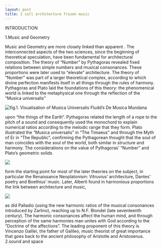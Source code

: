 ```yaml
---
layout: post
title: I call architecture frozen music
---
```


INTRODUCTION

1.Music and Geometry

Music and Geometry are more closely linked than apparent . The interconnected aspects of the two sciences,
since the beginning of theoretical speculation, have been fundamental for architectural composition.
The theory of “Number” by Pythagoras revealed fixed relations between simple numbers and musical consonances.
These proportions were later used to “elevate” architecture. The theory of “Number” was part of a
larger theoretical complex, according to which divine perfection manifests itself in all things through the rules
of harmony. Pythagoras and Plato laid the foundations of this theory: the phenomenical world is linked to
the metaphysical one through the reflection of the “Musica universalis” 

 <img src="https://i1.wp.com/scribalterror.blogs.com/scribal_terror/images/2007/04/20/1cosmicharmony.gif" alt="fig.1. Visualisation of Musica Universalis Fludd’s De Musica Mundana">
 
 upon “the things of the Earth”.
Pythagoras related the length of a rope to the pitch of a sound and consequently used the monochord to explain
numerical ratios according to the melodic range that they form. Plato illustrated the “Musica universalis”
in “The Timaeus” and through the Myth of Er in “The Republic”, confirming the Pythagorean thought that the
soul of man coincides with the soul of the world, both similar in structure and harmony. The considerations on
the value of Pythagoras’ “Number” and Plato’s geometric solids 

 <img src="http://static1.squarespace.com/static/5165dbc4e4b035d7482d7812/t/530d40dde4b097f846416a84/1393377503375/daily-25x.jpg">
 
 form the starting point for most of the later theories on the subject, in particular the Renaissance Neoplatonism: Vitruvius’ architecture, Dantes’ poetry and Boethius’ music. Later, Alberti found in harmonious proportions the link between architecture and music, 
 
 <img src="https://socialsciencesalpajes.files.wordpress.com/2014/04/5-1-alberti-santa-maria-novella.jpg">
 
as did Palladio (using the new harmonic ratios of the musical consonances introduced by Zarlino), reaching up to N.F. Blondel (late seventeenth century).
The harmonic consonances affect the human mind, and through perception of the same harmonies man unites
with God according to the “Doctrine of the affections”. The leading proponent of this theory is Vincenzo Galilei,
the father of GaIileo, music theorist of great importance that goes back to the ancient philosophy of Aristotle
and Aristoxenus.
2.sound and space
